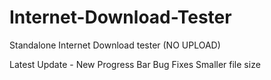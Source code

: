 # Internet-Download-Tester
 Standalone Internet Download tester (NO UPLOAD)

 Latest Update - 
 New Progress Bar
 Bug Fixes
 Smaller file size

